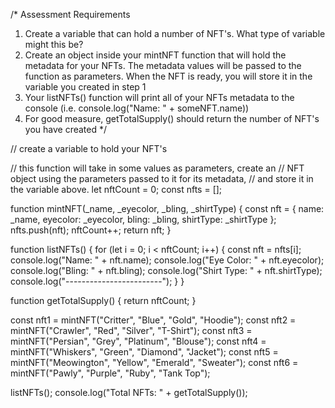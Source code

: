 /*
Assessment Requirements
1. Create a variable that can hold a number of NFT's. What type of variable might this be?
2. Create an object inside your mintNFT function that will hold the metadata for your NFTs. 
   The metadata values will be passed to the function as parameters. When the NFT is ready, 
   you will store it in the variable you created in step 1
3. Your listNFTs() function will print all of your NFTs metadata to the console (i.e. console.log("Name: " + someNFT.name))
4. For good measure, getTotalSupply() should return the number of NFT's you have created
*/

// create a variable to hold your NFT's

// this function will take in some values as parameters, create an
// NFT object using the parameters passed to it for its metadata, 
// and store it in the variable above.
let nftCount = 0;
const nfts = [];

function mintNFT(_name, _eyecolor, _bling, _shirtType) {
  const nft = {
    name: _name,
    eyecolor: _eyecolor,
    bling: _bling,
    shirtType: _shirtType
  };
  nfts.push(nft);
  nftCount++;
  return nft;
}

function listNFTs() {
  for (let i = 0; i < nftCount; i++) {
    const nft = nfts[i];
    console.log("Name: " + nft.name);
    console.log("Eye Color: " + nft.eyecolor);
    console.log("Bling: " + nft.bling);
    console.log("Shirt Type: " + nft.shirtType);
    console.log("------------------------");
  }
}

function getTotalSupply() {
  return nftCount;
}

const nft1 = mintNFT("Critter", "Blue", "Gold", "Hoodie");
const nft2 = mintNFT("Crawler", "Red", "Silver", "T-Shirt");
const nft3 = mintNFT("Persian", "Grey", "Platinum", "Blouse");
const nft4 = mintNFT("Whiskers", "Green", "Diamond", "Jacket");
const nft5 = mintNFT("Meowington", "Yellow", "Emerald", "Sweater");
const nft6 = mintNFT("Pawly", "Purple", "Ruby", "Tank Top");

listNFTs();
console.log("Total NFTs: " + getTotalSupply());
